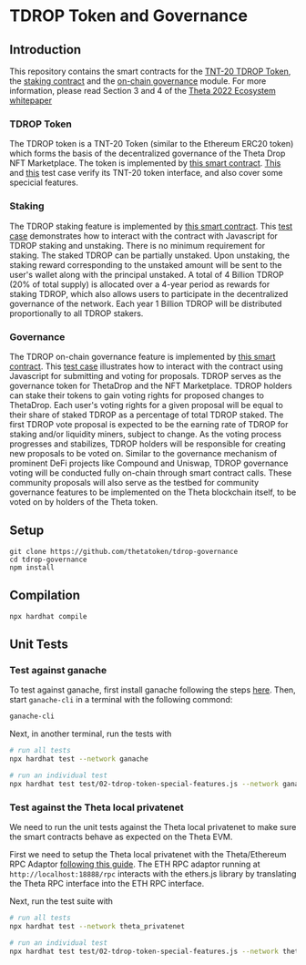 # TDROP Token and Governance

## Introduction

This repository contains the smart contracts for the [TNT-20 TDROP Token](https://github.com/thetatoken/tdrop-governance/blob/master/contracts/TDropToken.sol), the [staking contract](https://github.com/thetatoken/tdrop-governance/blob/master/contracts/TDropStaking.sol) and the [on-chain governance](https://github.com/thetatoken/tdrop-governance/blob/master/contracts/GovernorAlpha.sol) module. For more information, please read Section 3 and 4 of the [Theta 2022 Ecosystem whitepaper](https://s3.us-east-2.amazonaws.com/assets.thetatoken.org/Theta-Ecosystem-2022-and-TDROP-Whitepaper.pdf?v=1635386388.501)

### TDROP Token

The TDROP token is a TNT-20 Token (similar to the Ethereum ERC20 token) which forms the basis of the decentralized governance of the Theta Drop NFT Marketplace. The token is implemented by [this smart contract](https://github.com/thetatoken/tdrop-governance/blob/master/contracts/TDropToken.sol). [This](https://github.com/thetatoken/tdrop-governance/blob/master/test/01-tdrop-token-tnt20-basics.js) and [this](https://github.com/thetatoken/tdrop-governance/blob/master/test/02-tdrop-token-special-features.js) test case verify its TNT-20 token interface, and also cover some specicial features.

### Staking

The TDROP staking feature is implemented by [this smart contract](https://github.com/thetatoken/tdrop-governance/blob/master/contracts/TDropStaking.sol). This [test case](https://github.com/thetatoken/tdrop-governance/blob/master/test/03-tdrop-staking.js) demonstrates how to interact with the contract with Javascript for TDROP staking and unstaking. There is no minimum requirement for staking. The staked TDROP can be partially unstaked. Upon unstaking, the staking reward corresponding to the unstaked amount will be sent to the user's wallet along with the principal unstaked. A total of 4 Billion TDROP (20% of total supply) is allocated over a 4-year period as rewards for staking TDROP, which also allows users to participate in the decentralized governance of the network. Each year 1 Billion TDROP will be distributed proportionally to all TDROP stakers.

### Governance

The TDROP on-chain governance feature is implemented by [this smart contract](https://github.com/thetatoken/tdrop-governance/blob/master/contracts/GovernorAlpha.sol). This [test case](https://github.com/thetatoken/tdrop-governance/blob/master/test/04-tdrop-governance.js) illustrates how to interact with the contract using Javascript for submitting and voting for proposals. TDROP serves as the governance token for ThetaDrop and the NFT Marketplace. TDROP holders can stake their tokens to gain voting rights for proposed changes to ThetaDrop. Each user's voting rights for a given proposal will be equal to their share of staked TDROP as a percentage of total TDROP staked. The first TDROP vote proposal is expected to be the earning rate of TDROP for staking and/or liquidity miners, subject to change. As the voting process progresses and stabilizes, TDROP holders will be responsible for creating new proposals to be voted on. Similar to the governance mechanism of prominent DeFi projects like Compound and Uniswap, TDROP governance voting will be conducted fully on-chain through smart contract calls. These community proposals will also serve as the testbed for community governance features to be implemented on the Theta blockchain itself, to be voted on by holders of the Theta token.

## Setup

```
git clone https://github.com/thetatoken/tdrop-governance
cd tdrop-governance
npm install
```

## Compilation

```
npx hardhat compile
```

## Unit Tests

### Test against ganache

To test against ganache, first install ganache following the steps [here](https://www.trufflesuite.com/ganache). Then, start `ganache-cli` in a terminal with the following commond:

```bash
ganache-cli
```

Next, in another terminal, run the tests with

```bash
# run all tests
npx hardhat test --network ganache

# run an individual test
npx hardhat test test/02-tdrop-token-special-features.js --network ganache
```

### Test against the Theta local privatenet

We need to run the unit tests against the Theta local privatenet to make sure the smart contracts behave as expected on the Theta EVM. 

First we need to setup the Theta local privatenet with the Theta/Ethereum RPC Adaptor [following this guide](https://docs.thetatoken.org/docs/setup-local-theta-ethereum-rpc-adaptor). The ETH RPC adaptor running at `http://localhost:18888/rpc` interacts with the ethers.js library by translating the Theta RPC interface into the ETH RPC interface.

Next, run the test suite with

```bash
# run all tests
npx hardhat test --network theta_privatenet

# run an individual test
npx hardhat test test/02-tdrop-token-special-features.js --network theta_privatenet
```
